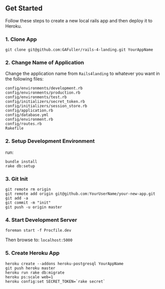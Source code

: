 ## Get Started

Follow these steps to create a new local rails app and then deploy it to Heroku.

### 1. Clone App
```
git clone git@github.com:GAFuller/rails-4-landing.git YourAppName
```

### 2. Change Name of Application
Change the application name from ```Rails4landing``` to whatever you want in the following files:
```
config/environments/development.rb
config/environments/production.rb
config/environments/test.rb
config/initializers/secret_token.rb
config/initializers/session_store.rb
config/application.rb
config/database.yml
config/environment.rb
config/routes.rb
Rakefile
```

### 2. Setup Development Environment
run:
```
bundle install
rake db:setup
```

### 3. Git Init
```
git remote rm origin
git remote add origin git@github.com:YourUserName/your-new-app.git
git add -a
git commit -m "init"
git push -u origin master
```

### 4. Start Development Server
```
foreman start -f Procfile.dev
```


Then browse to: ```localhost:5000```

### 5. Create Heroku App
```
heroku create --addons heroku-postgresql YourAppName
git push heroku master
heroku run rake db:migrate
heroku ps:scale web=1
heroku config:set SECRET_TOKEN=`rake secret`
```
